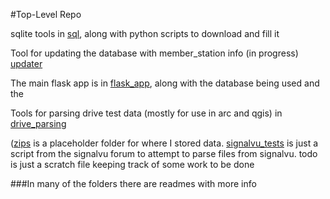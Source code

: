#Top-Level Repo

sqlite tools in [sql](sql), along with python scripts to download and fill it

Tool for updating the database with member_station info (in progress) [updater](updater)

The main flask app is in [flask_app](flask_app), along with the database being
used and the 

Tools for parsing drive test data (mostly for use in arc and qgis) in 
[drive_parsing](drive_parsing)

([zips](zips) is a placeholder folder for where I stored data. 
[signalvu_tests](signalvu_tests) is just a script from the signalvu forum to attempt to parse files from signalvu. todo is just a scratch file keeping track
of some work to be done

###In many of the folders there are readmes with more info
